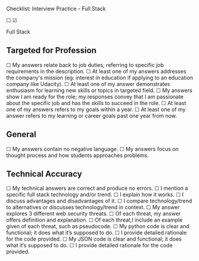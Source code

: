 Checklist: Interview Practice - Full Stack

☐ ☑

Full Stack

Targeted for Profession
-----------------------
☐ My answers relate back to job duties, referring to specific job requirements in the description.
☐ At least one of my answers addresses the company's mission (eg: interest in education if applying to an education company like Udacity).
☐ At least one of my answer demonstrates enthusiasm for learning new skills or topics in targeted field.
☐ My answers show I am ready for the role; my responses convey that I am passionate about the specific job and has the skills to succeed in the role.
☐ At least one of my answers refers to my goals within a year.
☐ At least one of my answer refers to my learning or career goals past one year from now.

General
-----------------------
☐ My answers contain no negative language.
☐ My answers focus on thought process and how students approaches problems.

Technical Accuracy
-----------------------
☐ My technical answers are correct and produce no errors.
☐ I mention a specific full stack technology and/or trend.
☐ I explain how it works.
☐ I discuss advantages and disadvantages of it.
☐ I compare technology/trend to alternatives or discusses technology/trend in context.
☐ My answer explores 3 different web security threats.
  ☐ Of each threat, my answer offers definition and explanation.
  ☐ Of each threat,I include an example given of each threat, such as pseudocode.
☐  My python code is clear and functional; it does what it’s supposed to do.
  ☐ I provide detailed rationale for the code provided.
☐ My JSON code is clear and functional; it does what it’s supposed to do.
  ☐ I provide detailed rationale for the code provided.